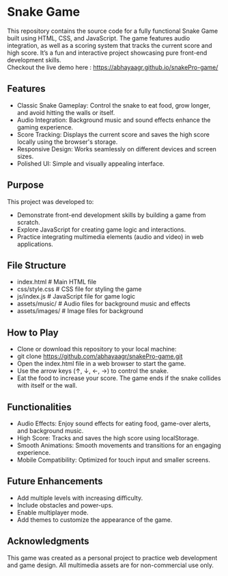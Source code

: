 # Snake Game

This repository contains the source code for a fully functional Snake Game built using HTML, CSS, and JavaScript. The game features audio integration, as well as a scoring system that tracks the current score and high score. It’s a fun and interactive project showcasing pure front-end development skills.<br />
Checkout the live demo here : https://abhayaagr.github.io/snakePro-game/

## Features
- Classic Snake Gameplay: Control the snake to eat food, grow longer, and avoid hitting the walls or itself.
- Audio Integration: Background music and sound effects enhance the gaming experience.
- Score Tracking: Displays the current score and saves the high score locally using the browser's storage.
- Responsive Design: Works seamlessly on different devices and screen sizes.
- Polished UI: Simple and visually appealing interface.

## Purpose
This project was developed to:
- Demonstrate front-end development skills by building a game from scratch.
- Explore JavaScript for creating game logic and interactions.
- Practice integrating multimedia elements (audio and video) in web applications.

## File Structure
- index.html           # Main HTML file
- css/style.css        # CSS file for styling the game
- js/index.js          # JavaScript file for game logic
- assets/music/        # Audio files for background music and effects
- assets/images/       # Image files for background

## How to Play
- Clone or download this repository to your local machine:
- git clone https://github.com/abhayaagr/snakePro-game.git
- Open the index.html file in a web browser to start the game.
- Use the arrow keys (↑, ↓, ←, →) to control the snake.
- Eat the food to increase your score. The game ends if the snake collides with itself or the wall.

## Functionalities
- Audio Effects: Enjoy sound effects for eating food, game-over alerts, and background music.
- High Score: Tracks and saves the high score using localStorage.
- Smooth Animations: Smooth movements and transitions for an engaging experience.
- Mobile Compatibility: Optimized for touch input and smaller screens.

## Future Enhancements
- Add multiple levels with increasing difficulty.
- Include obstacles and power-ups.
- Enable multiplayer mode.
- Add themes to customize the appearance of the game.

## Acknowledgments
This game was created as a personal project to practice web development and game design. All multimedia assets are for non-commercial use only.
